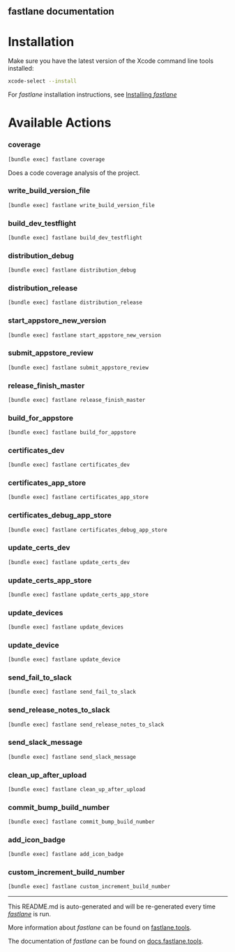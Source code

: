fastlane documentation
----

# Installation

Make sure you have the latest version of the Xcode command line tools installed:

```sh
xcode-select --install
```

For _fastlane_ installation instructions, see [Installing _fastlane_](https://docs.fastlane.tools/#installing-fastlane)

# Available Actions

### coverage

```sh
[bundle exec] fastlane coverage
```

Does a code coverage analysis of the project.

### write_build_version_file

```sh
[bundle exec] fastlane write_build_version_file
```



### build_dev_testflight

```sh
[bundle exec] fastlane build_dev_testflight
```



### distribution_debug

```sh
[bundle exec] fastlane distribution_debug
```



### distribution_release

```sh
[bundle exec] fastlane distribution_release
```



### start_appstore_new_version

```sh
[bundle exec] fastlane start_appstore_new_version
```



### submit_appstore_review

```sh
[bundle exec] fastlane submit_appstore_review
```



### release_finish_master

```sh
[bundle exec] fastlane release_finish_master
```



### build_for_appstore

```sh
[bundle exec] fastlane build_for_appstore
```



### certificates_dev

```sh
[bundle exec] fastlane certificates_dev
```



### certificates_app_store

```sh
[bundle exec] fastlane certificates_app_store
```



### certificates_debug_app_store

```sh
[bundle exec] fastlane certificates_debug_app_store
```



### update_certs_dev

```sh
[bundle exec] fastlane update_certs_dev
```



### update_certs_app_store

```sh
[bundle exec] fastlane update_certs_app_store
```



### update_devices

```sh
[bundle exec] fastlane update_devices
```



### update_device

```sh
[bundle exec] fastlane update_device
```



### send_fail_to_slack

```sh
[bundle exec] fastlane send_fail_to_slack
```



### send_release_notes_to_slack

```sh
[bundle exec] fastlane send_release_notes_to_slack
```



### send_slack_message

```sh
[bundle exec] fastlane send_slack_message
```



### clean_up_after_upload

```sh
[bundle exec] fastlane clean_up_after_upload
```



### commit_bump_build_number

```sh
[bundle exec] fastlane commit_bump_build_number
```



### add_icon_badge

```sh
[bundle exec] fastlane add_icon_badge
```



### custom_increment_build_number

```sh
[bundle exec] fastlane custom_increment_build_number
```



----

This README.md is auto-generated and will be re-generated every time [_fastlane_](https://fastlane.tools) is run.

More information about _fastlane_ can be found on [fastlane.tools](https://fastlane.tools).

The documentation of _fastlane_ can be found on [docs.fastlane.tools](https://docs.fastlane.tools).

